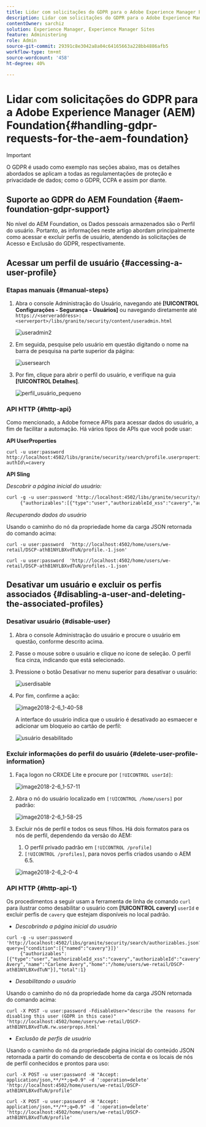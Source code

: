 ```yaml
---
title: Lidar com solicitações do GDPR para o Adobe Experience Manager Foundation
description: Lidar com solicitações do GDPR para o Adobe Experience Manager Foundation
contentOwner: sarchiz
solution: Experience Manager, Experience Manager Sites
feature: Administering
role: Admin
source-git-commit: 29391c8e3042a8a04c64165663a228bb4886afb5
workflow-type: tm+mt
source-wordcount: '458'
ht-degree: 40%

---
```


# Lidar com solicitações do GDPR para a Adobe Experience Manager (AEM) Foundation{#handling-gdpr-requests-for-the-aem-foundation}

>[!IMPORTANT]
>
>O GDPR é usado como exemplo nas seções abaixo, mas os detalhes abordados se aplicam a todas as regulamentações de proteção e privacidade de dados; como o GDPR, CCPA e assim por diante.

## Suporte ao GDPR do AEM Foundation {#aem-foundation-gdpr-support}

No nível do AEM Foundation, os Dados pessoais armazenados são o Perfil do usuário. Portanto, as informações neste artigo abordam principalmente como acessar e excluir perfis de usuário, atendendo às solicitações de Acesso e Exclusão do GDPR, respectivamente.

## Acessar um perfil de usuário {#accessing-a-user-profile}

### Etapas manuais {#manual-steps}

1. Abra o console Administração do Usuário, navegando até **[!UICONTROL Configurações - Segurança - Usuários]** ou navegando diretamente até `https://<serveraddress>:<serverport>/libs/granite/security/content/useradmin.html`

   ![useradmin2](assets/useradmin2.png)

1. Em seguida, pesquise pelo usuário em questão digitando o nome na barra de pesquisa na parte superior da página:

   ![usersearch](assets/usersearch.png)

1. Por fim, clique para abrir o perfil do usuário, e verifique na guia **[!UICONTROL Detalhes]**.

   ![perfil_usuário_pequeno](assets/userprofile_small.png)

### API HTTP {#http-api}

Como mencionado, a Adobe fornece APIs para acessar dados do usuário, a fim de facilitar a automação. Há vários tipos de APIs que você pode usar:

**API UserProperties**

```shell
curl -u user:password http://localhost:4502/libs/granite/security/search/profile.userproperties.json\?authId\=cavery
```

**API Sling**

*Descobrir a página inicial do usuário:*

```xml
curl -g -u user:password 'http://localhost:4502/libs/granite/security/search/authorizables.json?query={"condition":[{"named":"cavery"}]}'
     {"authorizables":[{"type":"user","authorizableId_xss":"cavery","authorizableId":"cavery","name_xss":"Carlene Avery","name":"Carlene Avery","home":"/home/users/we-retail/DSCP-athB1NYLBXvdTuN"}],"total":1}
```

*Recuperando dados do usuário*

Usando o caminho do nó da propriedade home da carga JSON retornada do comando acima:

```shell
curl -u user:password  'http://localhost:4502/home/users/we-retail/DSCP-athB1NYLBXvdTuN/profile.-1.json'
```

```shell
curl -u user:password  'http://localhost:4502/home/users/we-retail/DSCP-athB1NYLBXvdTuN/profiles.-1.json'
```

## Desativar um usuário e excluir os perfis associados {#disabling-a-user-and-deleting-the-associated-profiles}

### Desativar usuário {#disable-user}

1. Abra o console Administração do usuário e procure o usuário em questão, conforme descrito acima.
1. Passe o mouse sobre o usuário e clique no ícone de seleção. O perfil fica cinza, indicando que está selecionado.

1. Pressione o botão Desativar no menu superior para desativar o usuário:

   ![userdisable](assets/userdisable.png)

1. Por fim, confirme a ação:

   ![image2018-2-6_1-40-58](assets/image2018-2-6_1-40-58.png)

   A interface do usuário indica que o usuário é desativado ao esmaecer e adicionar um bloqueio ao cartão de perfil:

   ![usuário desabilitado](assets/disableduser.png)

### Excluir informações do perfil do usuário {#delete-user-profile-information}

1. Faça logon no CRXDE Lite e procure por `[!UICONTROL userId]`:

   ![image2018-2-6_1-57-11](assets/image2018-2-6_1-57-11.png)

1. Abra o nó do usuário localizado em `[!UICONTROL /home/users]` por padrão:

   ![image2018-2-6_1-58-25](assets/image2018-2-6_1-58-25.png)

1. Excluir nós de perfil e todos os seus filhos. Há dois formatos para os nós de perfil, dependendo da versão do AEM:

   1. O perfil privado padrão em `[!UICONTROL /profile]`
   1. `[!UICONTROL /profiles]`, para novos perfis criados usando o AEM 6.5.

   ![image2018-2-6_2-0-4](assets/image2018-2-6_2-0-4.png)

### API HTTP {#http-api-1}

Os procedimentos a seguir usam a ferramenta de linha de comando `curl` para ilustrar como desabilitar o usuário com **[!UICONTROL cavery]** `userId` e excluir perfis de `cavery` que estejam disponíveis no local padrão.

* *Descobrindo a página inicial do usuário*

```shell
curl -g -u user:password 'http://localhost:4502/libs/granite/security/search/authorizables.json?query={"condition":[{"named":"cavery"}]}'
     {"authorizables":[{"type":"user","authorizableId_xss":"cavery","authorizableId":"cavery","name_xss":"Carlene Avery","name":"Carlene Avery","home":"/home/users/we-retail/DSCP-athB1NYLBXvdTuN"}],"total":1}
```

* *Desabilitando o usuário*

Usando o caminho do nó da propriedade home da carga JSON retornada do comando acima:

```shell
curl -X POST -u user:password -FdisableUser="describe the reasons for disabling this user (GDPR in this case)" 'http://localhost:4502/home/users/we-retail/DSCP-athB1NYLBXvdTuN.rw.userprops.html'
```

* *Exclusão de perfis de usuário*

Usando o caminho do nó da propriedade página inicial do conteúdo JSON retornada a partir do comando de descoberta de conta e os locais de nós de perfil conhecidos e prontos para uso:

```shell
curl -X POST -u user:password -H "Accept: application/json,**/**;q=0.9" -d ':operation=delete' 'http://localhost:4502/home/users/we-retail/DSCP-athB1NYLBXvdTuN/profile'
```

```shell
curl -X POST -u user:password -H "Accept: application/json,**/**;q=0.9" -d ':operation=delete' 'http://localhost:4502/home/users/we-retail/DSCP-athB1NYLBXvdTuN/profile'
```
